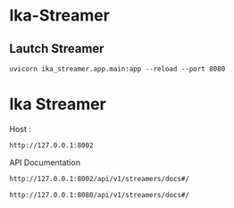 # Ika-Streamer
## Lautch Streamer
```
uvicorn ika_streamer.app.main:app --reload --port 8080
```

# Ika Streamer

Host : 
```bash
http://127.0.0.1:8002
```

API Documentation
```bash
http://127.0.0.1:8002/api/v1/streamers/docs#/

http://127.0.0.1:8080/api/v1/streamers/docs#/
```

